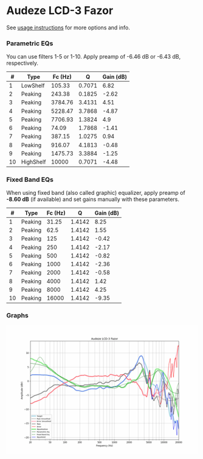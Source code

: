 # Audeze LCD-3 Fazor
See [usage instructions](https://github.com/jaakkopasanen/AutoEq#usage) for more options and info.

### Parametric EQs
You can use filters 1-5 or 1-10. Apply preamp of -6.46 dB or -6.43 dB, respectively.

|   # | Type      |   Fc (Hz) |      Q |   Gain (dB) |
|-----|-----------|-----------|--------|-------------|
|   1 | LowShelf  |    105.33 | 0.7071 |        6.82 |
|   2 | Peaking   |    243.38 | 0.1825 |       -2.62 |
|   3 | Peaking   |   3784.76 | 3.4131 |        4.51 |
|   4 | Peaking   |   5228.47 | 3.7868 |       -4.87 |
|   5 | Peaking   |   7706.93 | 1.3824 |        4.9  |
|   6 | Peaking   |     74.09 | 1.7868 |       -1.41 |
|   7 | Peaking   |    387.15 | 1.0275 |        0.94 |
|   8 | Peaking   |    916.07 | 4.1813 |       -0.48 |
|   9 | Peaking   |   1475.73 | 3.3884 |       -1.25 |
|  10 | HighShelf |  10000    | 0.7071 |       -4.48 |

### Fixed Band EQs
When using fixed band (also called graphic) equalizer, apply preamp of **-8.60 dB** (if available) and set gains manually with these parameters.

|   # | Type    |   Fc (Hz) |      Q |   Gain (dB) |
|-----|---------|-----------|--------|-------------|
|   1 | Peaking |     31.25 | 1.4142 |        8.25 |
|   2 | Peaking |     62.5  | 1.4142 |        1.55 |
|   3 | Peaking |    125    | 1.4142 |       -0.42 |
|   4 | Peaking |    250    | 1.4142 |       -2.17 |
|   5 | Peaking |    500    | 1.4142 |       -0.82 |
|   6 | Peaking |   1000    | 1.4142 |       -2.36 |
|   7 | Peaking |   2000    | 1.4142 |       -0.58 |
|   8 | Peaking |   4000    | 1.4142 |        1.42 |
|   9 | Peaking |   8000    | 1.4142 |        4.25 |
|  10 | Peaking |  16000    | 1.4142 |       -9.35 |

### Graphs
![](./Audeze%20LCD-3%20Fazor.png)
